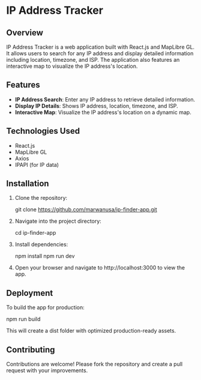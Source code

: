 # IP Address Tracker

## Overview

IP Address Tracker is a web application built with React.js and MapLibre GL. It allows users to search for any IP address and display detailed information including location, timezone, and ISP. The application also features an interactive map to visualize the IP address's location.

## Features

- **IP Address Search**: Enter any IP address to retrieve detailed information.
- **Display IP Details**: Shows IP address, location, timezone, and ISP.
- **Interactive Map**: Visualize the IP address's location on a dynamic map.

## Technologies Used

- React.js
- MapLibre GL
- Axios
- IPAPI (for IP data)

## Installation

1. Clone the repository:

   git clone https://github.com/marwanusa/ip-finder-app.git

2. Navigate into the project directory:

   cd ip-finder-app

3. Install dependencies:

   npm install
   npm run dev

3. Open your browser and navigate to http://localhost:3000 to view the app.

## Deployment

To build the app for production:

   npm run build

This will create a dist folder with optimized production-ready assets.

## Contributing

Contributions are welcome! Please fork the repository and create a pull request with your improvements.
